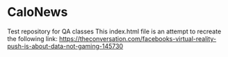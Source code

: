 # CaloNews
Test repository for QA classes
This index.html file is an attempt to recreate the following link: https://theconversation.com/facebooks-virtual-reality-push-is-about-data-not-gaming-145730
